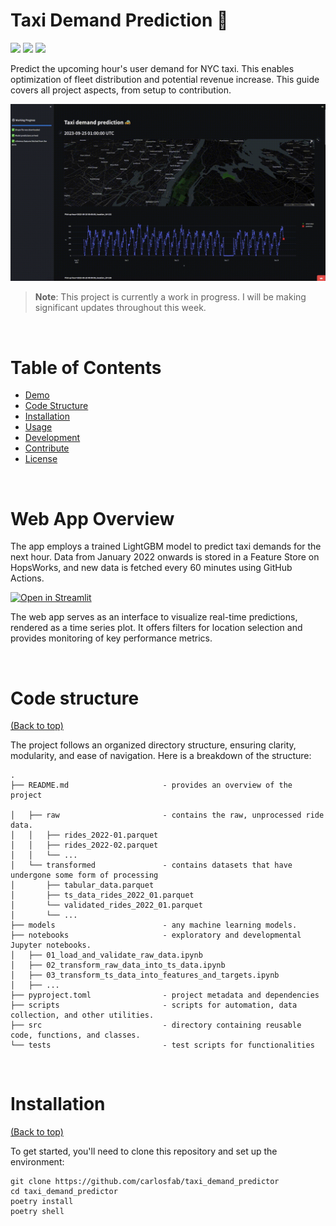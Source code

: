# Taxi Demand Prediction 🚗

<a href="http://linkedin.com/in/carlos-melo-data-science/" alt="linkedin"><img src="https://img.shields.io/badge/work%20in%20progress-FF103F" /></a>
<a href="http://linkedin.com/in/carlos-melo-data-science/" alt="linkedin"> <img src="https://img.shields.io/badge/LinkedIn-0077B5?logo=linkedin&logoColor=white" /></a> 
<a href="http://twitter.com/carlos_melo_py" alt="twitter"> <img src="https://img.shields.io/badge/Twitter-1DA1F2?logo=twitter&logoColor=white" /></a> 

Predict the upcoming hour's user demand for NYC taxi. This enables optimization of fleet distribution and potential revenue increase. This guide covers all project aspects, from setup to contribution.

![Banner](./header.gif)

> **Note**: This project is currently a work in progress. I will be making significant updates throughout this week.

<br>

# Table of Contents

- [Demo](#web-app-overview)
- [Code Structure](#code-structure)
- [Installation](#installation)
- [Usage](#usage)
- [Development](#development)
- [Contribute](#contribute)
- [License](#license)

<br>

# Web App Overview

The app employs a trained LightGBM model to predict taxi demands for the next hour. Data from January 2022 onwards is stored in a Feature Store on HopsWorks, and new data is fetched every 60 minutes using GitHub Actions.

[![Open in Streamlit](https://static.streamlit.io/badges/streamlit_badge_black_white.svg)](https://taxi-demand-predictor-sigmoidal.streamlit.app)

The web app serves as an interface to visualize real-time predictions, rendered as a time series plot. It offers filters for location selection and provides monitoring of key performance metrics.

<!-- _To be updated with actual project demonstration or guide._
https://taxi-demand-predictor-sigmoidal.streamlit.app -->

<br>

# Code structure
[(Back to top)](#table-of-contents)

The project follows an organized directory structure, ensuring clarity, modularity, and ease of navigation. Here is a breakdown of the structure:

```
.
├── README.md                     - provides an overview of the project

│   ├── raw                       - contains the raw, unprocessed ride data.
│   │   ├── rides_2022-01.parquet 
│   │   ├── rides_2022-02.parquet 
│   │   └── ...
│   └── transformed               - contains datasets that have undergone some form of processing
│       ├── tabular_data.parquet  
│       ├── ts_data_rides_2022_01.parquet  
│       └── validated_rides_2022_01.parquet 
│       └── ... 
├── models                        - any machine learning models.
├── notebooks                     - exploratory and developmental Jupyter notebooks.
│   ├── 01_load_and_validate_raw_data.ipynb
│   ├── 02_transform_raw_data_into_ts_data.ipynb
│   ├── 03_transform_ts_data_into_features_and_targets.ipynb
│   ├── ...
├── pyproject.toml                - project metadata and dependencies
├── scripts                       - scripts for automation, data collection, and other utilities.
├── src                           - directory containing reusable code, functions, and classes.
└── tests                         - test scripts for functionalities
```

<br>

# Installation
[(Back to top)](#table-of-contents)

To get started, you'll need to clone this repository and set up the environment:

```shell
git clone https://github.com/carlosfab/taxi_demand_predictor
cd taxi_demand_predictor
poetry install
poetry shell
```

